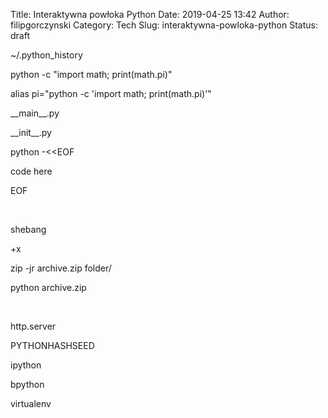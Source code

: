 Title: Interaktywna powłoka Python
Date: 2019-04-25 13:42
Author: filipgorczynski
Category: Tech
Slug: interaktywna-powloka-python
Status: draft

\~/.python\_history

python -c "import math; print(math.pi)"

alias pi="python -c 'import math; print(math.pi)'"

\_\_main\_\_.py

\_\_init\_\_.py

python -\<\<EOF

code here

EOF

 

shebang

+x

zip -jr archive.zip folder/

python archive.zip

 

http.server

PYTHONHASHSEED

ipython

bpython

virtualenv

 
